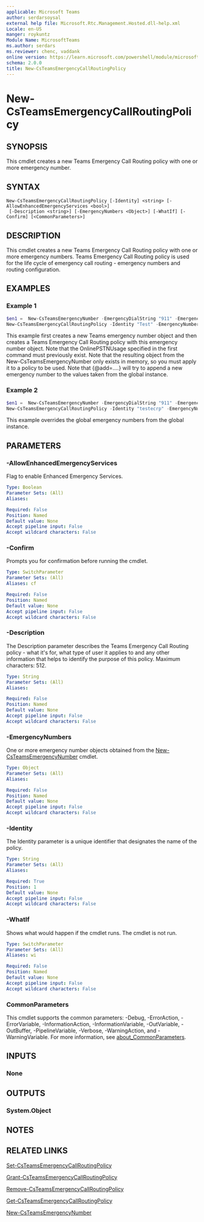 ```yaml
---
applicable: Microsoft Teams
author: serdarsoysal
external help file: Microsoft.Rtc.Management.Hosted.dll-help.xml
Locale: en-US
manger: roykuntz
Module Name: MicrosoftTeams
ms.author: serdars
ms.reviewer: chenc, vaddank
online version: https://learn.microsoft.com/powershell/module/microsoftteams/new-csteamsemergencycallroutingpolicy
schema: 2.0.0
title: New-CsTeamsEmergencyCallRoutingPolicy
---
```


# New-CsTeamsEmergencyCallRoutingPolicy

## SYNOPSIS
This cmdlet creates a new Teams Emergency Call Routing policy with one or more emergency number.

## SYNTAX

```
New-CsTeamsEmergencyCallRoutingPolicy [-Identity] <string> [-AllowEnhancedEmergencyServices <bool>]
 [-Description <string>] [-EmergencyNumbers <Object>] [-WhatIf] [-Confirm] [<CommonParameters>]
```

## DESCRIPTION
This cmdlet creates a new Teams Emergency Call Routing policy with one or more emergency numbers. Teams Emergency Call Routing policy is used for the life cycle of emergency call routing - emergency numbers and routing configuration.

## EXAMPLES

### Example 1
```powershell
$en1 =  New-CsTeamsEmergencyNumber -EmergencyDialString "911" -EmergencyDialMask "933" -OnlinePSTNUsage "USE911"
New-CsTeamsEmergencyCallRoutingPolicy -Identity "Test" -EmergencyNumbers @{add=$en1} -AllowEnhancedEmergencyServices:$true -Description "test"
```

This example first creates a new Teams emergency number object and then creates a Teams Emergency Call Routing policy with this emergency number object.
Note that the OnlinePSTNUsage specified in the first command must previously exist. Note that the resulting object from the New-CsTeamsEmergencyNumber only exists in memory, so you must apply it to a policy to be used.
Note that {@add=....} will try to append a new emergency number to the values taken from the global instance.

### Example 2
```powershell
$en1 =  New-CsTeamsEmergencyNumber -EmergencyDialString "911" -EmergencyDialMask "933" -OnlinePSTNUsage "USE911"
New-CsTeamsEmergencyCallRoutingPolicy -Identity "testecrp" -EmergencyNumbers $en1 -AllowEnhancedEmergencyServices:$true -Description "test"
```
This example overrides the global emergency numbers from the global instance.

## PARAMETERS

### -AllowEnhancedEmergencyServices
Flag to enable Enhanced Emergency Services.

```yaml
Type: Boolean
Parameter Sets: (All)
Aliases:

Required: False
Position: Named
Default value: None
Accept pipeline input: False
Accept wildcard characters: False
```

### -Confirm
Prompts you for confirmation before running the cmdlet.

```yaml
Type: SwitchParameter
Parameter Sets: (All)
Aliases: cf

Required: False
Position: Named
Default value: None
Accept pipeline input: False
Accept wildcard characters: False
```

### -Description
The Description parameter describes the Teams Emergency Call Routing policy - what it's for, what type of user it applies to and any other information that helps to identify the purpose of this policy. Maximum characters: 512.

```yaml
Type: String
Parameter Sets: (All)
Aliases:

Required: False
Position: Named
Default value: None
Accept pipeline input: False
Accept wildcard characters: False
```

### -EmergencyNumbers
One or more emergency number objects obtained from the [New-CsTeamsEmergencyNumber](https://learn.microsoft.com/powershell/module/microsoftteams/new-csteamsemergencynumber) cmdlet.

```yaml
Type: Object
Parameter Sets: (All)
Aliases:

Required: False
Position: Named
Default value: None
Accept pipeline input: False
Accept wildcard characters: False
```

### -Identity
The Identity parameter is a unique identifier that designates the name of the policy.

```yaml
Type: String
Parameter Sets: (All)
Aliases:

Required: True
Position: 1
Default value: None
Accept pipeline input: False
Accept wildcard characters: False
```

### -WhatIf
Shows what would happen if the cmdlet runs.
The cmdlet is not run.

```yaml
Type: SwitchParameter
Parameter Sets: (All)
Aliases: wi

Required: False
Position: Named
Default value: None
Accept pipeline input: False
Accept wildcard characters: False
```

### CommonParameters
This cmdlet supports the common parameters: -Debug, -ErrorAction, -ErrorVariable, -InformationAction, -InformationVariable, -OutVariable, -OutBuffer, -PipelineVariable, -Verbose, -WarningAction, and -WarningVariable. For more information, see [about_CommonParameters](https://go.microsoft.com/fwlink/?LinkID=113216).

## INPUTS

### None

## OUTPUTS

### System.Object

## NOTES

## RELATED LINKS

[Set-CsTeamsEmergencyCallRoutingPolicy](https://learn.microsoft.com/powershell/module/microsoftteams/set-csteamsemergencycallroutingpolicy)

[Grant-CsTeamsEmergencyCallRoutingPolicy](https://learn.microsoft.com/powershell/module/microsoftteams/grant-csteamsemergencycallroutingpolicy)

[Remove-CsTeamsEmergencyCallRoutingPolicy](https://learn.microsoft.com/powershell/module/microsoftteams/remove-csteamsemergencycallroutingpolicy)

[Get-CsTeamsEmergencyCallRoutingPolicy](https://learn.microsoft.com/powershell/module/microsoftteams/get-csteamsemergencycallroutingpolicy)

[New-CsTeamsEmergencyNumber](https://learn.microsoft.com/powershell/module/microsoftteams/new-csteamsemergencynumber)
